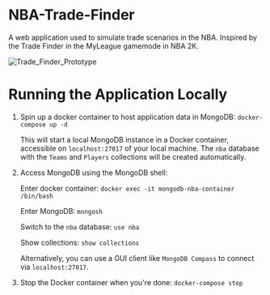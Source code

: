 # NBA-Trade-Finder
A web application used to simulate trade scenarios in the NBA. Inspired by the Trade Finder in the MyLeague gamemode in NBA 2K.

![Trade_Finder_Prototype](https://github.com/user-attachments/assets/e13106ec-d68c-4bb8-b483-749a4c9cd96e)

# Running the Application Locally
1. Spin up a docker container to host application data in MongoDB: `docker-compose up -d`

    This will start a local MongoDB instance in a Docker container, accessible on `localhost:27017` of your local machine.
    The `nba` database with the `Teams` and `Players` collections will be created automatically.


2. Access MongoDB using the MongoDB shell:

    Enter docker container: `docker exec -it mongodb-nba-container /bin/bash`

    Enter MongoDB: `mongosh`
    
    Switch to the `nba` database: `use nba`

    Show collections: `show collections`

    Alternatively, you can use a GUI client like `MongoDB Compass` to connect via `localhost:27017`.


3. Stop the Docker container when you're done: `docker-compose stop`
